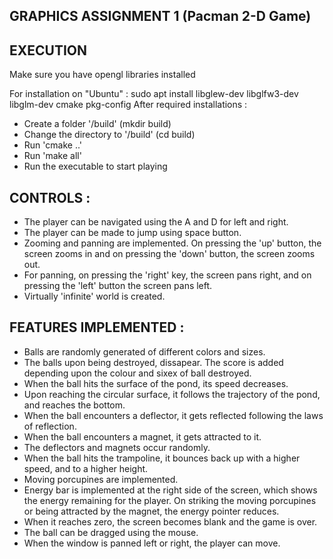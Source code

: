 GRAPHICS ASSIGNMENT 1  (Pacman 2-D Game)
----------------------

EXECUTION 
--------- 
 Make sure you have opengl libraries installed 
  
For installation on "Ubuntu" : sudo apt install libglew-dev libglfw3-dev libglm-dev cmake pkg-config
After required installations : 
- Create a folder '/build' (mkdir build)
- Change the directory to '/build' (cd build)
- Run 'cmake ..'
- Run 'make all'
- Run the executable to start playing 


CONTROLS : 
-------------
- The player can be navigated using the A and D for left and right.
- The player can be made to jump using space button.
- Zooming and panning are implemented. On pressing the 'up' button, the screen zooms in and on pressing the 'down' button, the screen zooms out.
- For panning, on pressing the 'right' key, the screen pans right, and on pressing the 'left' button the screen pans left.
- Virtually 'infinite' world is created.

FEATURES IMPLEMENTED :
------------------------
- Balls are randomly generated of different colors and sizes.
- The balls upon being destroyed, dissapear. The score is added depending upon the colour and sixex of ball destroyed.
- When the ball hits the surface of the pond, its speed decreases.
- Upon reaching the circular surface, it follows the trajectory of the pond, and reaches the bottom.
- When the ball encounters a deflector, it gets reflected following the laws of reflection.
- When the ball encounters a magnet, it gets attracted to it.
- The deflectors and magnets occur randomly.
- When the ball hits the trampoline, it bounces back up with a higher speed, and to a higher height.
- Moving porcupines are implemented.
- Energy bar is implemented at the right side of the screen, which shows the energy remaining for the player. On striking the moving porcupines or being attracted by the magnet, 
  the energy pointer reduces.
- When it reaches zero, the screen becomes blank and the game is over.
- The ball can be dragged using the mouse.
- When the window is panned left or right, the player can move.



